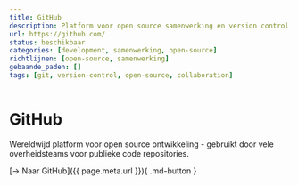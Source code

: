```yaml
---
title: GitHub
description: Platform voor open source samenwerking en version control
url: https://github.com/
status: beschikbaar
categories: [development, samenwerking, open-source]
richtlijnen: [open-source, samenwerking]
gebaande_paden: []
tags: [git, version-control, open-source, collaboration]
---
```


# GitHub

Wereldwijd platform voor open source ontwikkeling - gebruikt door vele overheidsteams voor publieke code repositories.

[→ Naar GitHub]({{ page.meta.url }}){ .md-button }
